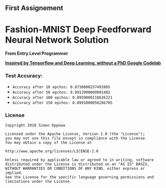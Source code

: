 ## First Assignement
# Fashion-MNIST Deep Feedforward Neural Network Solution

__From Entry Level Programmer__

[__Inspired by Tensorflow and Deep Learning, without a PhD Google Codelab__ ](https://codelabs.developers.google.com/codelabs/cloud-tensorflow-mnist/#0)

### Test Accuracy:
*   `Accuracy after 10 epchos: 0.8730000257492065`
*   `Accuracy after 50 epchos: 0.8912000060081482`
*   `Accuracy after 100 epchos: 0.8959000110626221`
*   `Accuracy after 150 epchos: 0.8991000056266785`

### License
```
Copyright 2018 Simon Oppowa

Licensed under the Apache License, Version 2.0 (the "License");
you may not use this file except in compliance with the License.
You may obtain a copy of the License at

http://www.apache.org/licenses/LICENSE-2.0

Unless required by applicable law or agreed to in writing, software
distributed under the License is distributed on an "AS IS" BASIS,
WITHOUT WARRANTIES OR CONDITIONS OF ANY KIND, either express or implied.
See the License for the specific language governing permissions and
limitations under the License.
```

